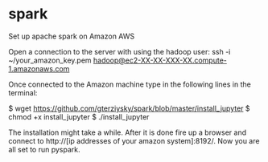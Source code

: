 # spark
Set up apache spark on Amazon AWS

Open a connection to the server with using the hadoop user:
ssh -i ~/your_amazon_key.pem hadoop@ec2-XX-XX-XXX-XX.compute-1.amazonaws.com

Once connected to the Amazon machine type in the following lines in the terminal:

$ wget https://github.com/gterziysky/spark/blob/master/install_jupyter
$ chmod +x install_jupyter
$ ./install_jupyter

The installation might take a while. After it is done fire up a browser and connect to http://[ip addresses of your amazon system]:8192/. Now you are all set to run pyspark.
